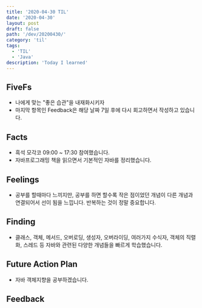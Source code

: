 ```yaml
---
title: '2020-04-30 TIL'
date: '2020-04-30'
layout: post
draft: false
path: '/dev/20200430/'
category: 'til'
tags:
  - 'TIL'
  - 'Java'
description: 'Today I learned'
---
```


## FiveFs

- 나에게 맞는 "좋은 습관"을 내재화시키자
- 마지막 항목인 Feedback은 해당 날짜 7일 후에 다시 회고하면서 작성하고 있습니다.

## Facts

- 흑석 모각코 09:00 ~ 17:30 참여했습니다.
- 자바프로그래밍 책을 읽으면서 기본적인 자바를 정리했습니다. 

## Feelings

- 공부를 할때마다 느끼지만, 공부를 하면 할수록 작은 점이었던 개념이 다른 개념과 연결되어서 선이 됨을 느낍니다. 반복하는 것이 정말 중요합니다. 

## Finding

- 클래스, 객체, 메서드, 오버로딩, 생성자, 오버라이딩, 여러가지 수식자, 객체의 직렬화, 스레드 등 자바와 관련된 다양한 개념들을 빠르게 학습했습니다. 
  
## Future Action Plan

- 자바 객체지향을 공부하겠습니다. 

## Feedback
